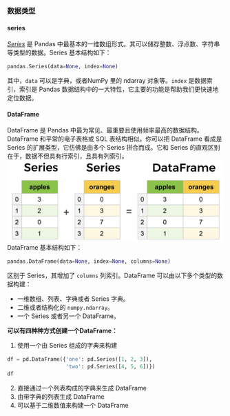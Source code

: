 ### 数据类型
#### series

[_Series_](https://pandas.pydata.org/pandas-docs/stable/reference/api/pandas.Series.html) 是 Pandas 中最基本的一维数组形式。其可以储存整数、浮点数、字符串等类型的数据。Series 基本结构如下：

```python
pandas.Series(data=None, index=None)
```

其中，`data` 可以是字典，或者NumPy 里的 ndarray 对象等。`index` 是数据索引，索引是 Pandas 数据结构中的一大特性，它主要的功能是帮助我们更快速地定位数据。

#### DataFrame

DataFrame 是 Pandas 中最为常见、最重要且使用频率最高的数据结构。DataFrame 和平常的电子表格或 SQL 表结构相似。你可以把 DataFrame 看成是 Series 的扩展类型，它仿佛是由多个 Series 拼合而成。它和 Series 的直观区别在于，数据不但具有行索引，且具有列索引。
![DataFrame示意图](/imgs/2024-05-07/fciX7Tk6GqSC2mY5.png)
DataFrame 基本结构如下：

```python
pandas.DataFrame(data=None, index=None, columns=None)
```

区别于 Series，其增加了 `columns` 列索引。DataFrame 可以由以下多个类型的数据构建：

-   一维数组、列表、字典或者 Series 字典。
-   二维或者结构化的 `numpy.ndarray`。
-   一个 Series 或者另一个 DataFrame。

**可以有四种种方式创建一个DataFrame：**

 1. 使用一个由 Series 组成的字典来构建
```python
df = pd.DataFrame({'one': pd.Series([1, 2, 3]),
                   'two': pd.Series([4, 5, 6])})
df
```
 2. 直接通过一个列表构成的字典来生成 DataFrame
 3. 由带字典的列表生成 DataFrame
 4. 可以基于二维数值来构建一个 DataFrame

<!--stackedit_data:
eyJoaXN0b3J5IjpbLTE1MDM0NjY4NTMsNDk3ODE4ODEwXX0=
-->